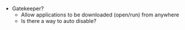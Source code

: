 * Gatekeeper?
	* Allow applications to be downloaded (open/run) from anywhere
	* Is there a way to auto disable?